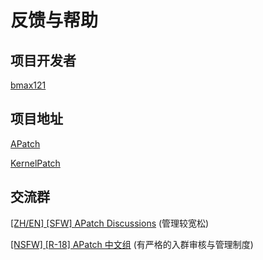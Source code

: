 # 反馈与帮助

## 项目开发者

[bmax121](https://github.com/bmax121)

## 项目地址

[APatch](https://github.com/bmax121/APatch)

[KernelPatch](https://github.com/bmax121/KernelPatch)

## 交流群

[[ZH/EN] [SFW] APatch Discussions](https://t.me/apatch_discuss) (管理较宽松)

[[NSFW] [R-18] APatch 中文组](https://t.me/APatch_CN_Group) (有严格的入群审核与管理制度)
